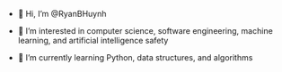 - 👋 Hi, I’m @RyanBHuynh
- 👀 I’m interested in computer science, software engineering, machine learning, and artificial intelligence safety

- 🌱 I’m currently learning Python, data structures, and algorithms


<!---
RyanBHuynh/RyanBHuynh is a ✨ special ✨ repository because its `README.md` (this file) appears on your GitHub profile.
You can click the Preview link to take a look at your changes.
--->
